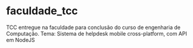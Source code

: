 # faculdade_tcc
TCC entregue na faculdade para conclusão do curso de engenharia de Computação. Tema: Sistema de helpdesk mobile cross-platform, com API em NodeJS
